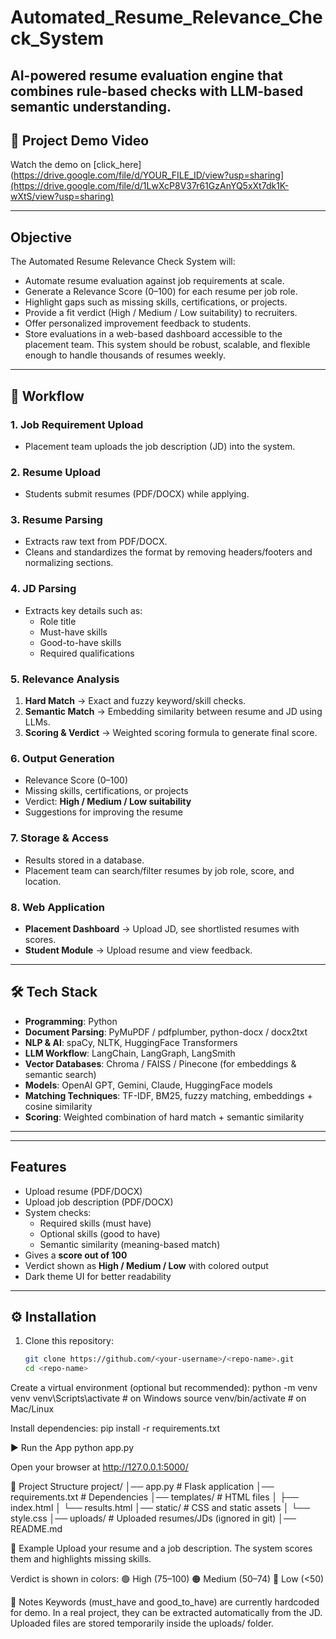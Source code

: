 # Automated_Resume_Relevance_Check_System
AI-powered resume evaluation engine that combines rule-based checks with LLM-based semantic understanding.
---

## 🎥 Project Demo Video
Watch the demo on [click_here](https://drive.google.com/file/d/YOUR_FILE_ID/view?usp=sharing](https://drive.google.com/file/d/1LwXcP8V37r61GzAnYQ5xXt7dk1K-wXtS/view?usp=sharing)

---

## Objective
The Automated Resume Relevance Check System will:
- Automate resume evaluation against job requirements at scale.
- Generate a Relevance Score (0–100) for each resume per job role.
- Highlight gaps such as missing skills, certifications, or projects.
- Provide a fit verdict (High / Medium / Low suitability) to recruiters.
- Offer personalized improvement feedback to students.
- Store evaluations in a web-based dashboard accessible to the placement team.
This system should be robust, scalable, and flexible enough to handle thousands of resumes weekly.

---

## 🚀 Workflow

### 1. Job Requirement Upload
- Placement team uploads the job description (JD) into the system.  

### 2. Resume Upload
- Students submit resumes (PDF/DOCX) while applying.  

### 3. Resume Parsing
- Extracts raw text from PDF/DOCX.  
- Cleans and standardizes the format by removing headers/footers and normalizing sections.  

### 4. JD Parsing
- Extracts key details such as:
  - Role title  
  - Must-have skills  
  - Good-to-have skills  
  - Required qualifications  

### 5. Relevance Analysis
1. **Hard Match** → Exact and fuzzy keyword/skill checks.  
2. **Semantic Match** → Embedding similarity between resume and JD using LLMs.  
3. **Scoring & Verdict** → Weighted scoring formula to generate final score.  

### 6. Output Generation
- Relevance Score (0–100)  
- Missing skills, certifications, or projects  
- Verdict: **High / Medium / Low suitability**  
- Suggestions for improving the resume  

### 7. Storage & Access
- Results stored in a database.  
- Placement team can search/filter resumes by job role, score, and location.  

### 8. Web Application
- **Placement Dashboard** → Upload JD, see shortlisted resumes with scores.  
- **Student Module** → Upload resume and view feedback.  

---

## 🛠️ Tech Stack

- **Programming**: Python  
- **Document Parsing**: PyMuPDF / pdfplumber, python-docx / docx2txt  
- **NLP & AI**: spaCy, NLTK, HuggingFace Transformers  
- **LLM Workflow**: LangChain, LangGraph, LangSmith  
- **Vector Databases**: Chroma / FAISS / Pinecone (for embeddings & semantic search)  
- **Models**: OpenAI GPT, Gemini, Claude, HuggingFace models  
- **Matching Techniques**: TF-IDF, BM25, fuzzy matching, embeddings + cosine similarity  
- **Scoring**: Weighted combination of hard match + semantic similarity  

---

---

## Features
- Upload resume (PDF/DOCX)
- Upload job description (PDF/DOCX)
- System checks:
  - Required skills (must have)
  - Optional skills (good to have)
  - Semantic similarity (meaning-based match)
- Gives a **score out of 100**
- Verdict shown as **High / Medium / Low** with colored output
- Dark theme UI for better readability

---

## ⚙️ Installation

1. Clone this repository:
   ```bash
   git clone https://github.com/<your-username>/<repo-name>.git
   cd <repo-name>

Create a virtual environment (optional but recommended):
python -m venv venv
venv\Scripts\activate   # on Windows
source venv/bin/activate  # on Mac/Linux


Install dependencies:
pip install -r requirements.txt

▶️ Run the App
python app.py

Open your browser at http://127.0.0.1:5000/

📂 Project Structure
project/
│── app.py               # Flask application
│── requirements.txt     # Dependencies
│── templates/           # HTML files
│   ├── index.html
│   └── results.html
│── static/              # CSS and static assets
│   └── style.css
│── uploads/             # Uploaded resumes/JDs (ignored in git)
│── README.md

🚀 Example
Upload your resume and a job description.
The system scores them and highlights missing skills.

Verdict is shown in colors:
🟢 High (75–100)
🟠 Medium (50–74)
🔴 Low (<50)

🙌 Notes
Keywords (must_have and good_to_have) are currently hardcoded for demo.
In a real project, they can be extracted automatically from the JD.
Uploaded files are stored temporarily inside the uploads/ folder.

